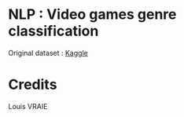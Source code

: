 # NLP : Video games genre classification

Original dataset : [Kaggle](https://www.kaggle.com/datasets/joebeachcapital/top-1000-steam-games)

# Credits

Louis VRAIE